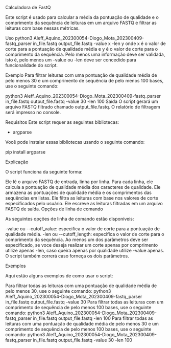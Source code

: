 Calculadora de FastQ

Este script é usado para calcular a média da pontuação de qualidade e o comprimento da sequência de leituras em um arquivo FASTQ e filtrar as leituras com base nessas métricas.

Uso
python3 Aleff_Aquino_202300054-Diogo_Mota_202300409-fastq_parser in_file.fastq output_file.fastq -value x -len y
onde x é o valor de corte para a pontuação de qualidade média e y é o valor de corte para o comprimento da sequência. Pelo menos uma informação deve ser validada, isto é, pelo menos um -value ou -len deve ser concedido para funcionalidade do script.

Exemplo
Para filtrar leituras com uma pontuação de qualidade média de pelo menos 30 e um comprimento de sequência de pelo menos 100 bases, use o seguinte comando:

python3 Aleff_Aquino_202300054-Diogo_Mota_202300409-fastq_parser in_file.fastq output_file.fastq -value 30 -len 100
Saída
O script gerará um arquivo FASTQ filtrado chamado output_file.fastq. O relatório de filtragem será impresso no console.

Requisitos
Este script requer as seguintes bibliotecas:

- argparse

Você pode instalar essas bibliotecas usando o seguinte comando:

pip install argparse

Explicação

O script funciona da seguinte forma:

Ele lê o arquivo FASTQ de entrada, linha por linha.
Para cada linha, ele calcula a pontuação de qualidade média dos caracteres de qualidade.
Ele armazena as pontuações de qualidade média e os comprimentos das sequências em listas.
Ele filtra as leituras com base nos valores de corte especificados pelo usuário.
Ele escreve as leituras filtradas em um arquivo FASTQ de saída.
Opções de linha de comando

As seguintes opções de linha de comando estão disponíveis:

-value ou --cutoff_value: especifica o valor de corte para a pontuação de qualidade média.
-len ou --cutoff_length: especifica o valor de corte para o comprimento da sequência.
Ao menos um dos parâmetros deve ser especificado, se voce deseja realizar um corte apenas por comprimento utilize apenas -len, caso queira apenas por qualidade utilize -value apenas. O script também correrá caso forneça os dois parâmetros.

Exemplos

Aqui estão alguns exemplos de como usar o script:

Para filtrar todas as leituras com uma pontuação de qualidade média de pelo menos 30, use o seguinte comando:
python3 Aleff_Aquino_202300054-Diogo_Mota_202300409-fastq_parser in_file.fastq output_file.fastq -value 30
Para filtrar todas as leituras com um comprimento de sequência de pelo menos 100 bases, use o seguinte comando:
python3 Aleff_Aquino_202300054-Diogo_Mota_202300409-fastq_parser in_file.fastq output_file.fastq -len 100
Para filtrar todas as leituras com uma pontuação de qualidade média de pelo menos 30 e um comprimento de sequência de pelo menos 100 bases, use o seguinte comando:
python3 Aleff_Aquino_202300054-Diogo_Mota_202300409-fastq_parser in_file.fastq output_file.fastq -value 30 -len 100
